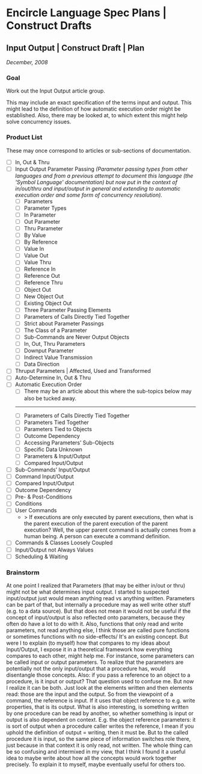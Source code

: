 ﻿Encircle Language Spec Plans | Construct Drafts
===============================================

Input Output | Construct Draft | Plan
-------------------------------------

*December, 2008*

### Goal

Work out the Input Output article group.

This may include an exact specification of the terms input and output. This might lead to the definition of how automatic execution order might be established. Also, there may be looked at, to which extent this might help solve concurrency issues.

### Product List

These may once correspond to articles or sub-sections of documentation.

- [ ] In, Out & Thru
- [ ] Input Output Parameter Passing
        *(Parameter passing types from other languages and from a previous attempt to document this language (the 'Symbol Language' documentation) but now put in the context of in/out/thru and input/output in general and extending to automatic execution order and some form of concurrency resolution).*
    - [ ] Parameters
    - [ ] Parameter Types
    - [ ] In Parameter
    - [ ] Out Parameter
    - [ ] Thru Parameter
    - [ ] By Value
    - [ ] By Reference
    - [ ] Value In
    - [ ] Value Out
    - [ ] Value Thru
    - [ ] Reference In
    - [ ] Reference Out
    - [ ] Reference Thru
    - [ ] Object Out
    - [ ] New Object Out
    - [ ] Existing Object Out
    - [ ] Three Parameter Passing Elements
    - [ ] Parameters of Calls Directly Tied Together
    - [ ] Strict about Parameter Passings
    - [ ] The Class of a Parameter
    - [ ] Sub-Commands are Never Output Objects
    - [ ] In, Out, Thru Parameters
    - [ ] Downput Parameter
    - [ ] Indirect Value Transmission
    - [ ] Data Direction
- [ ] Thruput Parameters | Affected, Used and Transformed
- [ ] Auto-Determine In, Out & Thru
- [ ] Automatic Execution Order
    - [ ] There may be an article about this where the sub-topics below may also be tucked away. 
    -----
    - [ ] Parameters of Calls Directly Tied Together
    - [ ] Parameters Tied Together
    - [ ] Parameters Tied to Objects
    - [ ] Outcome Dependency
    - [ ] Accessing Parameters’ Sub-Objects
    - [ ] Specific Data Unknown
    - [ ] Parameters & Input/Output
    - [ ] Compared Input/Output
- [ ] Sub-Commands’ Input/Output
- [ ] Command Input/Output
- [ ] Compared Input/Output
- [ ] Outcome Dependency
- [ ] Pre- & Post-Conditions
- [ ] Conditions
- [ ] User Commands
    - \> If executions are only executed by parent executions, then what is the parent execution of the parent execution of the parent execution? Well, the upper parent command is actually comes from a human being. A person can execute a command definition.
- [ ] Commands & Classes Loosely Coupled
- [ ] Input/Output not Always Values
- [ ] Scheduling & Waiting

### Brainstorm

At one point I realized that Parameters (that may be either in/out or thru) might not be what determines input output. I started to suspected input/output just would mean anything read vs anything written. Parameters can be part of that, but internally a procedure may as well write other stuff (e.g. to a data source). But that does not mean it would not be useful if the concept of input/output is also reflected onto parameters, because they often do have a lot to do with it. Also, functions that only read and write parameters, not read anything else, I think those are called pure functions or sometimes functions with no side-effects/ It's an existing concept. But were I to explain (to myself) how that compares to my ideas about Input/Output, I expose it in a theoretical framework how everything compares to each other, might help me. For instance, some parameters can be called input or output parameters. To realize that the parameters are potentially not the only input/output that a procedure has, would disentangle those concepts. Also: if you pass a reference to an object to a procedure, is it input or output? That question used to confuse me. But now I realize it can be both. Just look at the elements written and then elements read: those are the input and the output. So from the viewpoint of a command, the reference is input. If it uses that object reference to e.g. write properties, that is its output. What is also interesting, is something written by one procedure can be read by another, so whether something is input or output is also dependent on context. E.g. the object reference parameters: it is sort of output when a procedure caller writes the reference, I mean if you uphold the definition of output = writing, then it must be. But to the called procedure it is input, so the same piece of information switches role there, just because in that context it is only read, not written. The whole thing can be so confusing and intermixed in my view, that I think I found it a useful idea to maybe write about how all the concepts would work together precisely. To explain it to myself, maybe eventually useful for others too.